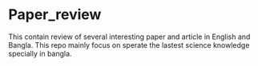 # Paper_review
This contain review of several interesting paper and article in English and Bangla. This repo mainly focus on sperate the lastest science knowledge specially in bangla.
